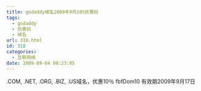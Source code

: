 ```yaml
---
title: godaddy域名2009年9月10%优惠码
tags:
  - godaddy
  - 优惠码
  - 域名
url: 318.html
id: 318
categories:
  - 互联网络
date: 2009-09-04 08:23:05
---
```


.COM, .NET, .ORG, .BIZ, .US域名，优惠10％ fbfDom10 有效期2009年9月17日